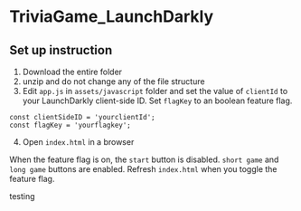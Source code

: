 # TriviaGame_LaunchDarkly

## Set up instruction

1. Download the entire folder 
2. unzip and do not change any of the file structure
3. Edit `app.js` in `assets/javascript` folder and set the value of `clientId` to your LaunchDarkly client-side ID.  Set `flagKey` to an boolean feature flag.

```
const clientSideID = 'yourclientId';
const flagKey = 'yourflagkey';
```
4. Open `index.html` in a browser

When the feature flag is on, the `start` button is disabled. `short game` and `long game` buttons are enabled.
Refresh `index.html` when you toggle the feature flag.


testing
